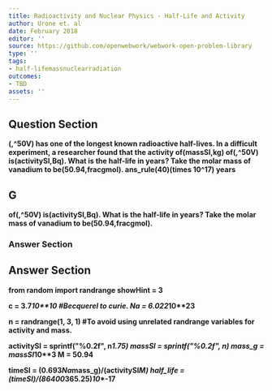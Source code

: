 ```yaml
---
title: Radioactivity and Nuclear Physics - Half-Life and Activity
author: Urone et. al
date: February 2018
editor: ''
source: https://github.com/openwebwork/webwork-open-problem-library
type: ''
tags:
- half-lifemassnuclearradiation
outcomes:
- TBD
assets: ''
---
```


## Question Section 

<b>
(,^50V) has one of the longest known radioactive half-lives. In a difficult experiment, a researcher found that the activity of(massSI,kg) of(,^50V) is(activitySI,Bq). What is the half-life in years? Take the molar mass of vanadium to be(50.94,fracgmol).
ans_rule(40)(times 10^17) years

## G
of(,^50V) is(activitySI,Bq). What is the half-life in years? Take the molar mass of vanadium to be(50.94,fracgmol).
### Answer Section


## Answer Section

from random import randrange
showHint = 3

c = 3.7*10**10           #Becquerel to curie.
Na = 6.022*10**23

n = randrange(1, 3, 1)         #To avoid using unrelated randrange variables for activity and mass.

activitySI = sprintf("%0.2f", n*1.75)
massSI = sprintf("%0.2f", n)
mass_g = massSI*10**3
M = 50.94

timeSI = (0.693*Na*mass_g)/(activitySI*M)
half_life = (timeSI)/(86400*365.25)*10**-17